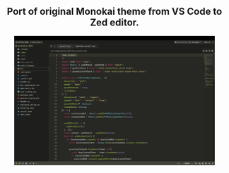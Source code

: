 <div align="center">

## Port of original Monokai theme from VS Code to Zed editor.

<img src="img/Monokai-og.png" alt="Monokai OG" width="90%">

</div>

